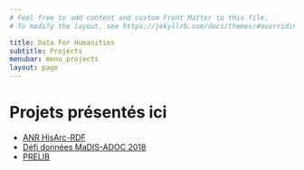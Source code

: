 ```yaml
---
# Feel free to add content and custom Front Matter to this file.
# To modify the layout, see https://jekyllrb.com/docs/themes/#overriding-theme-defaults

title: Data For Humanities
subtitle: Projects
menubar: menu_projects
layout: page
---
```


# Projets présentés ici

* [ANR HisArc-RDF](/projects/hisarc-rdf)
* [Défi données MaDIS-ADOC 2018](/projects/madis-adoc)
* [PRELIB](/sparql-endpoint/prelib-v1)
